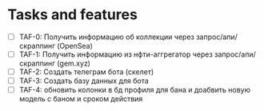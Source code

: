 # Tasks and features

- [ ] TAF-0: Получить информацию об коллекции через запрос/апи/скраппинг (OpenSea)
- [ ] TAF-1: Получить информацию из нфти-аггрегатор через запрос/апи/скраппинг (gem.xyz)
- [ ] TAF-2: Создать телеграм бота (скелет)
- [ ] TAF-3: Создать базу данных для бота
- [ ] TAF-4: обновить колонки в бд профиля для бана и доабвить новую модель с баном и сроком действия